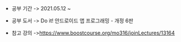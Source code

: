 - 공부 기간
  -> 2021.05.12 ~

- 공부 도서
  -> Do it! 안드로이드 앱 프로그래밍 - 개정 6판

- 참고 강의
  ->https://www.boostcourse.org/mo316/joinLectures/13164
